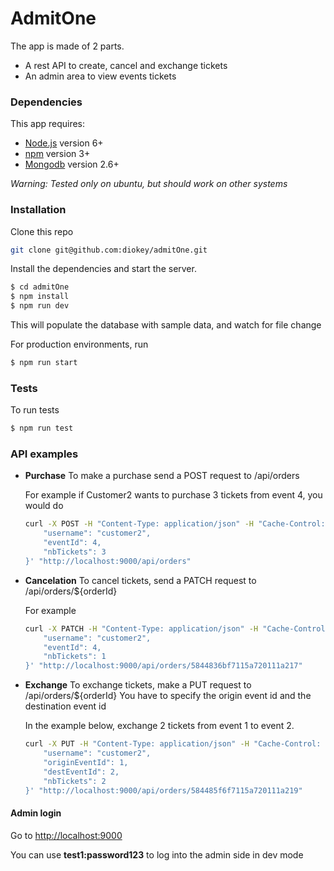 # AdmitOne

The app is made of 2 parts.

  - A rest API to create, cancel and exchange tickets
  - An admin area to view events tickets

### Dependencies

This app requires:

* [Node.js](https://nodejs.org/) version 6+
* [npm](https://www.npmjs.com/) version 3+
* [Mongodb](https://docs.mongodb.com/manual/installation/) version 2.6+

*Warning: Tested only on ubuntu, but should work on other systems*

### Installation

Clone this repo

```sh
git clone git@github.com:diokey/admitOne.git
```

Install the dependencies and start the server.

```sh
$ cd admitOne
$ npm install
$ npm run dev
```
This will populate the database with sample data, and watch for file change

For production environments, run

```sh
$ npm run start
```

### Tests

To run tests
```sh
$ npm run test
```

### API examples

- **Purchase**
    To make a purchase send a POST request to /api/orders

    For example if Customer2 wants to purchase 3 tickets from event 4, you would do
    ```sh
    curl -X POST -H "Content-Type: application/json" -H "Cache-Control: no-cache" -d '{
	    "username": "customer2",
	    "eventId": 4,
	    "nbTickets": 3
    }' "http://localhost:9000/api/orders"
    ```
- **Cancelation**
    To cancel tickets, send a PATCH request to /api/orders/${orderId}

    For example
    ```sh
    curl -X PATCH -H "Content-Type: application/json" -H "Cache-Control: no-cache" -H -d '{
	    "username": "customer2",
	    "eventId": 4,
	    "nbTickets": 1
    }' "http://localhost:9000/api/orders/5844836bf7115a720111a217"
    ```
- **Exchange**
    To exchange tickets, make a PUT request to /api/orders/${orderId}
    You have to specify the origin event id and the destination event id

    In the example below, exchange 2 tickets from event 1 to event 2.
    ```sh
    curl -X PUT -H "Content-Type: application/json" -H "Cache-Control: no-cache" -d '{
	    "username": "customer2",
	    "originEventId": 1,
	    "destEventId": 2,
	    "nbTickets": 2
    }' "http://localhost:9000/api/orders/584485f6f7115a720111a219"
    ```

#### Admin login

Go to [http://localhost:9000]()

You can use **test1:password123** to log into the admin side in dev mode

